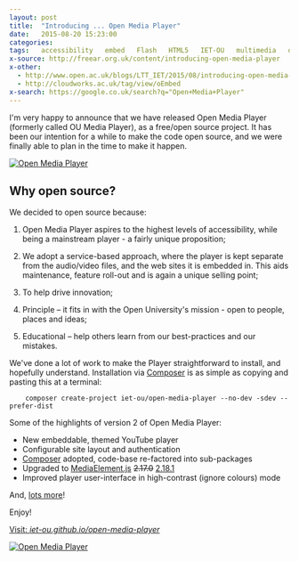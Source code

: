 ```yaml
---
layout: post
title:  "Introducing ... Open Media Player"
date:   2015-08-20 15:23:00
categories:
tags:   accessibility   embed   Flash   HTML5   IET-OU   multimedia   oEmbed   OU   ouplayer   usability   video   WAI-ARIA
x-source: http://freear.org.uk/content/introducing-open-media-player
x-other:
  - http://www.open.ac.uk/blogs/LTT_IET/2015/08/introducing-open-media-player/
  - http://cloudworks.ac.uk/tag/view/oEmbed
x-search: https://google.co.uk/search?q="Open+Media+Player"
---
```



I'm very happy to announce that we have released Open Media Player (formerly called OU Media Player), as a free/open source project. It has been our intention for a while to make the code open source, and we were finally able to plan in the time to make it happen.

<!--more-->

[![Open Media Player][example-img]][link]

## Why open source?

We decided to open source because:

 1. Open Media Player aspires to the highest levels of accessibility, while being a mainstream player - a fairly unique proposition;

 2. We adopt a service-based approach, where the player is kept separate from the audio/video files, and the web sites it is embedded in. This aids maintenance, feature roll-out and is again a unique selling point;

 3. To help drive innovation;

 4. Principle – it fits in with the Open University's mission - open to people, places and ideas;

 5. Educational – help others learn from our best-practices and our mistakes.

We've done a lot of work to make the Player straightforward to install, and hopefully understand. Installation via [Composer][packagist] is as simple as copying and pasting this at a terminal:

```
    composer create-project iet-ou/open-media-player --no-dev -sdev --prefer-dist
```

Some of the highlights of version 2 of Open Media Player:

* New embeddable, themed YouTube player
* Configurable site layout and authentication
* [Composer][] adopted, code-base re-factored into sub-packages
* Upgraded to [MediaElement.js][] <del>2.17.0</del> <ins>2.18.1</ins>
* Improved player user-interface in high-contrast (ignore colours) mode

And, [lots more][releases]!

Enjoy!

[Visit: _iet-ou.github.io/open-media-player_][visit]

[![Open Media Player][logo]][link]


[Composer]: http://getcomposer.org/
[packagist]: https://packagist.org/packages/iet-ou/open-media-player "Open Media Player on Packagist"
[releases]: https://github.com/IET-OU/open-media-player/wiki/Releases#2x
[visit]: http://iet-ou.github.io/open-media-player/#!__BIG_ME__
[link]: http://iet-ou.github.io/open-media-player/
[example-img]: http://iet-ou.github.io/open-media-player/assets/images/omp-example.png
[logo]: http://iet-ou.github.io/open-media-player/badge.svg
[MediaElement.js]: http://mediaelementjs.com/

[End]: end
